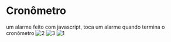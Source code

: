 # Cronômetro
 um alarme feito com javascript, toca um alarme quando termina o cronômetro
![2](https://user-images.githubusercontent.com/79022593/112737930-2d41dc00-8f3d-11eb-954a-1379870b9aa5.PNG)
![3](https://user-images.githubusercontent.com/79022593/112737931-2dda7280-8f3d-11eb-831f-3ceddde85712.PNG)
![1](https://user-images.githubusercontent.com/79022593/112737932-2e730900-8f3d-11eb-87ff-28a6733e50d4.PNG)
